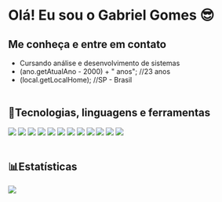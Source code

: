 # Olá! Eu sou o Gabriel Gomes :sunglasses:

## Me conheça e entre em contato

- Cursando análise e desenvolvimento de sistemas
- (ano.getAtualAno - 2000) + " anos"; //23 anos
- (local.getLocalHome); //SP - Brasil
<br></br>

## 🚀Tecnologias, linguagens e ferramentas

![](https://img.shields.io/badge/Python-3776AB?style=for-the-badge&logo=python&logoColor=white)
![](https://img.shields.io/badge/CSS3-1572B6?style=for-the-badge&logo=css3&logoColor=white)
![](https://img.shields.io/badge/HTML5-E34F26?style=for-the-badge&logo=html5&logoColor=white)
![](https://img.shields.io/badge/Java-ED8B00?style=for-the-badge&logo=java&logoColor=white)
![](https://img.shields.io/badge/JavaScript-323330?style=for-the-badge&logo=javascript&logoColor=F7DF1E)
![](https://img.shields.io/badge/Figma-F24E1E?style=for-the-badge&logo=figma&logoColor=white)
![](https://img.shields.io/badge/Eclipse-2C2255?style=for-the-badge&logo=eclipse&logoColor=white)
![](https://img.shields.io/badge/Visual_Studio_Code-0078D4?style=for-the-badge&logo=visual%20studio%20code&logoColor=white)
![](https://img.shields.io/badge/PyCharm-000000.svg?&style=for-the-badge&logo=PyCharm&logoColor=white)
![](https://img.shields.io/badge/GIT-E44C30?style=for-the-badge&logo=git&logoColor=white)
![](https://img.shields.io/badge/windows%20terminal-4D4D4D?style=for-the-badge&logo=windows%20terminal&logoColor=white)
![](https://img.shields.io/badge/tmux-1BB91F?style=for-the-badge&logo=tmux&logoColor=white)
<br></br>

## 📊Estatísticas
![](https://github-readme-stats.vercel.app/api/top-langs/?username=gabriel6268&theme=dracula)
